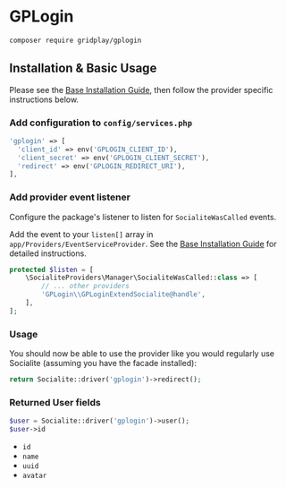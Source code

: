 # GPLogin

```bash
composer require gridplay/gplogin
```
## Installation & Basic Usage

Please see the [Base Installation Guide](https://socialiteproviders.com/usage/), then follow the provider specific instructions below.

### Add configuration to `config/services.php`

```php
'gplogin' => [
  'client_id' => env('GPLOGIN_CLIENT_ID'),
  'client_secret' => env('GPLOGIN_CLIENT_SECRET'),
  'redirect' => env('GPLOGIN_REDIRECT_URI'),
],
```
### Add provider event listener

Configure the package's listener to listen for `SocialiteWasCalled` events.

Add the event to your `listen[]` array in `app/Providers/EventServiceProvider`. See the [Base Installation Guide](https://socialiteproviders.com/usage/) for detailed instructions.

```php
protected $listen = [
    \SocialiteProviders\Manager\SocialiteWasCalled::class => [
        // ... other providers
        'GPLogin\\GPLoginExtendSocialite@handle',
    ],
];
```

### Usage

You should now be able to use the provider like you would regularly use Socialite (assuming you have the facade installed):

```php
return Socialite::driver('gplogin')->redirect();
```

### Returned User fields
```php
$user = Socialite::driver('gplogin')->user();
$user->id
```
- ``id``
- ``name``
- ``uuid``
- ``avatar``

